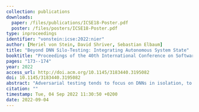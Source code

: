 ```yaml
---
collection: publications
downloads:
  paper: /files/publications/ICSE18-Poster.pdf
  poster: /files/posters/ICSE18-Poster.pdf
type: inproceedings
identifier: "vonstein:icse:2022:nier"
author: [Meriel von Stein, David Shriver, Sebastian Elbaum]
title: "Beyond DNN Silo-Testing: Integrating Autonomous System State"
booktitle: "Proceedings of the 40th International Conference on Software Engineering: Companion Proceedings, {ICSE} 2018, Gothenburg, Sweden, May 27 - June 03, 2018"
pages: "173--174"
year: 2022
access_url: http://doi.acm.org/10.1145/3183440.3195082
doi: 10.1145/3183440.3195082
abstract: "Adversarial testing tends to focus on DNNs in isolation, to the exclusion of the full system state and system behaviors resulting from sequences of DNN output. We propose a more holistic approach to DNN testing that accounts for the effects of perturbations on the system state. Our insight is that, when an adversarial perturbation is situated in the environment and encountered by the system, the way it is sensed and processed by the system depends on system state. Our approach involves three key elements: 1) integration of simulator into the testing process to update state, 2) optimization of perturbation over time, and 3) fitting perturbations to sequences of inputs consistent over spatio-temporally ordered states. These ideas lay a foundation for the testing of systems with DNNs that rely on spatio-temporally related inputs. We illustrate the potential of our idea through adversarial perturbation of the physical environment of an autonomous vehicle."
citation: ""
timestamp: Tue, 04 Sep 2022 11:30:50 +0200
date: 2022-09-04
---
```

 